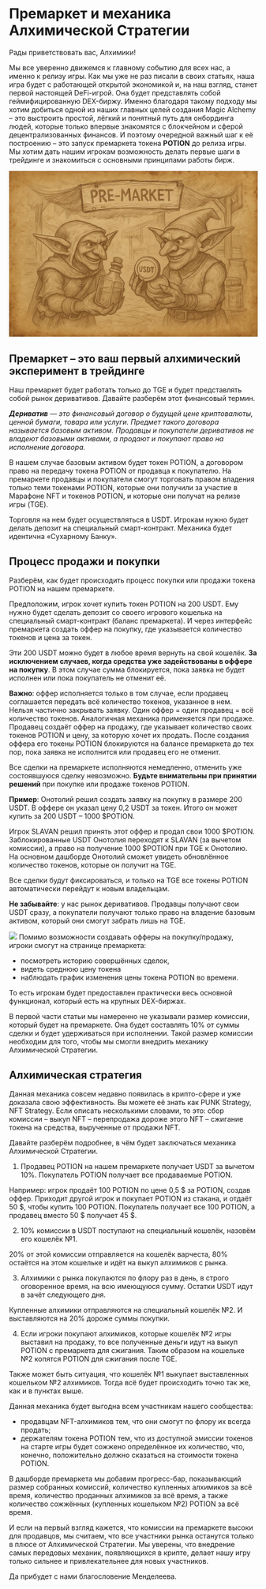 # Премаркет и механика Алхимической Стратегии
Рады приветствовать вас, Алхимики!

Мы все уверенно движемся к главному событию для всех нас, а именно к релизу игры. Как мы уже не раз писали в своих статьях, наша игра будет с работающей открытой экономикой и, на наш взгляд, станет первой настоящей DeFi-игрой. Она будет представлять собой геймифицированную DEX-биржу. Именно благодаря такому подходу мы хотим добиться одной из наших главных целей создания Magic Alchemy – это выстроить простой, лёгкий и понятный путь для онбординга людей, которые только впервые знакомятся с блокчейном и сферой децентрализованных финансов.
И поэтому очередной важный шаг к её построению – это запуск премаркета токена **POTION** до релиза игры. Мы хотим дать нашим игрокам возможность делать первые шаги в трейдинге и знакомиться с основными принципами работы бирж.

![](images/1.2x.jpg)
## Премаркет – это ваш первый алхимический эксперимент в трейдинге
Наш премаркет будет работать только до TGE и будет представлять собой рынок деривативов. Давайте разберём этот финансовый термин.

***Дериватив** — это финансовый договор о будущей цене криптовалюты, ценной бумаги, товара или услуги. Предмет такого договора называется базовым активом. Продавцы и покупатели деривативов не владеют базовыми активами, а продают и покупают право на исполнение договора.*

В нашем случае базовым активом будет токен POTION, а договором право на передачу токена POTION от продавца к покупателю. На премаркете продавцы и покупатели смогут торговать правом владения только теми токенами POTION, которые они получили за участие в Марафоне NFT и токенов POTION, и которые они получат на релизе игры (TGE).

Торговля на нем будет осуществляться в USDT. Игрокам нужно будет делать депозит на специальный смарт-контракт. Механика будет идентична «Сухарному Банку».

## Процесс продажи и покупки

Разберём, как будет происходить процесс покупки или продажи токена POTION на нашем премаркете.

Предположим, игрок хочет купить токен POTION на 200 USDT. Ему нужно будет сделать депозит со своего игрового кошелька на специальный смарт-контракт (баланс премаркета). И через интерфейс премаркета создать оффер на покупку, где указывается количество токенов и цена за токен. 

Эти 200 USDT можно будет в любое время вернуть на свой кошелёк. **За исключением случаев, когда средства уже задействованы в оффере на покупку**. В этом случае сумма блокируется, пока заявка не будет исполнен или пока покупатель не отменит её.

**Важно**: оффер исполняется только в том случае, если продавец соглашается передать всё количество токенов, указанное в нем. Нельзя частично закрывать заявку. Один оффер = один продавец = всё количество токенов.
Аналогичная механика применяется при продаже. Продавец создаёт оффер на продажу, где указывает количество своих токенов POTION и цену, за которую хочет их продать. После создания оффера его токены POTION блокируются на балансе премаркета до тех пор, пока заявка не исполнится или продавец его не отменит.

Все сделки на премаркете исполняются немедленно, отменить уже состоявшуюся сделку невозможно. **Будьте внимательны при принятии решений** при покупке или продаже токенов POTION.

**Пример**: Онотолий решил создать заявку на покупку в размере 200 USDT. В оффере он указал цену 0,2 USDT за токен. Итого он может купить за 200 USDT – 1000 $POTION.

Игрок SLAVAN решил принять этот оффер и продал свои 1000 $POTION. Заблокированные USDT Онотолия переходят к SLAVAN (за вычетом комиссии), а право на получение 1000 $POTION при TGE к Онотолию. На основном дашборде Онотолий сможет увидеть обновлённое количество токенов, которые он получит на TGE.

Все сделки будут фиксироваться, и только на TGE все токены POTION автоматически перейдут к новым владельцам.

**Не забывайте**: у нас рынок деривативов. Продавцы получают свои USDT сразу, а покупатели получают только право на владение базовым активом, который они смогут забрать лишь на TGE.

![](images/2.2x.png)
Помимо возможности создавать офферы на покупку/продажу, игроки смогут на странице премаркета:
* посмотреть историю совершённых сделок,
* видеть среднюю цену токена
* наблюдать график изменения цены токена POTION во времени.

То есть игрокам будет предоставлен практически весь основной функционал, который есть на крупных DEX-биржах.

В первой части статьи мы намеренно не указывали размер комиссии, который будет на премаркете. Она будет составлять 10% от суммы сделки и будет удерживаться при исполнении. Такой размер комиссии необходим для того, чтобы мы смогли внедрить механику Алхимической Стратегии.
## Алхимическая стратегия
Данная механика совсем недавно появилась в крипто-сфере и уже доказала свою эффективность. Вы можете её знать как PUNK Strategy, NFT Strategy. Если описать несколькими словами, то это: сбор комиссии – выкуп NFT – перепродажа дороже этого NFT – сжигание токена на средства, вырученные от продажи NFT.

Давайте разберём подробнее, в чём будет заключаться механика Алхимической Стратегии.
1) Продавец POTION на нашем премаркете получает USDT за вычетом 10%. Покупатель POTION получает все продаваемые POTION.

Например: игрок продаёт 100 POTION по цене 0,5 $ за POTION, создав оффер. Приходит другой игрок и покупает POTION из стакана, и отдаёт 50 $, чтобы купить 100 POTION. Покупатель получает все 100 POTION, а продавец вместо 50 $ получает 45 $.

2) 10% комиссии в USDT поступают на специальный кошелёк, назовём его кошелёк №1.

20% от этой комиссии отправляется на кошелёк варчеста, 80% остаётся на этом кошельке и идёт на выкуп алхимиков с рынка.

3) Алхимики с рынка покупаются по флору раз в день, в строго оговоренное время, на всю имеющуюся сумму. Остатки USDT идут в зачёт следующего дня.

Купленные алхимики отправляются на специальный кошелёк №2. И выставляются на 20% дороже суммы покупки.

4) Если игроки покупают алхимиков, которые кошелёк №2 игры выставил на продажу, то все полученные деньги идут на выкуп POTION с премаркета для сжигания. Таким образом на кошельке №2 копятся POTION для сжигания после TGE.

Также может быть ситуация, что кошелёк №1 выкупает выставленных кошельком №2 алхимиков. Тогда всё будет происходить точно так же, как и в пунктах выше.

Данная механика будет выгодна всем участникам нашего сообщества:
* продавцам NFT-алхимиков  тем, что они смогут по флору их всегда продать;
* держателям токена POTION  тем, что из доступной эмиссии токенов на старте игры будет сожжено определённое их количество, что, конечно, положительно должно сказаться на стоимости токена POTION.


В дашборде премаркета мы добавим прогресс-бар, показывающий размер собранных комиссий, количество купленных алхимиков за всё время, количество проданных алхимиков за всё время, а также количество сожжённых (купленных кошельком №2) POTION за всё время.

И если на первый взгляд кажется, что комиссии на премаркете высоки для продавцов, мы считаем, что все участники рынка останутся только в плюсе от Алхимической Стратегии. Мы уверены, что внедрение самых передовых механик, появляющихся в крипте, делает нашу игру только сильнее и привлекательнее для новых участников.

Да прибудет с нами благословение Менделеева.
